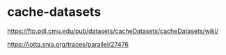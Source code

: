 # cache-datasets

https://ftp.pdl.cmu.edu/pub/datasets/cacheDatasets/cacheDatasets/wiki/

https://iotta.snia.org/traces/parallel/27476

